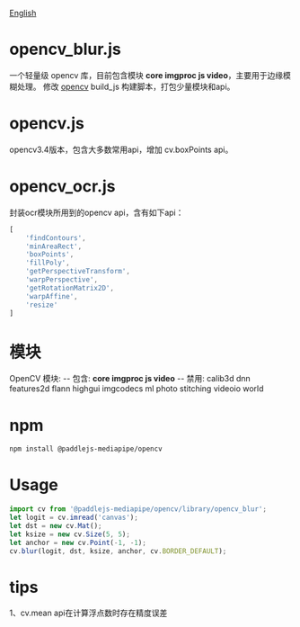 [English](./README.md)

# opencv_blur.js

一个轻量级 opencv 库，目前包含模块 **core imgproc js video**，主要用于边缘模糊处理。
修改 [opencv](/https://github.com/opencv/opencv) build_js 构建脚本，打包少量模块和api。

# opencv.js

opencv3.4版本，包含大多数常用api，增加 cv.boxPoints api。

# opencv_ocr.js

封装ocr模块所用到的opencv api，含有如下api：
```javascript
[
    'findContours', 
    'minAreaRect', 
    'boxPoints', 
    'fillPoly',
    'getPerspectiveTransform',
    'warpPerspective',
    'getRotationMatrix2D',
    'warpAffine',
    'resize'
]
```

# 模块

OpenCV 模块:
--     包含:                 **core imgproc js video**
--     禁用:                 calib3d dnn features2d flann highgui imgcodecs ml photo stitching videoio world

# npm

```bash
npm install @paddlejs-mediapipe/opencv
```

# Usage

```javascript
import cv from '@paddlejs-mediapipe/opencv/library/opencv_blur';
let logit = cv.imread('canvas');
let dst = new cv.Mat();
let ksize = new cv.Size(5, 5);
let anchor = new cv.Point(-1, -1);
cv.blur(logit, dst, ksize, anchor, cv.BORDER_DEFAULT);
```

# tips

1、cv.mean api在计算浮点数时存在精度误差
